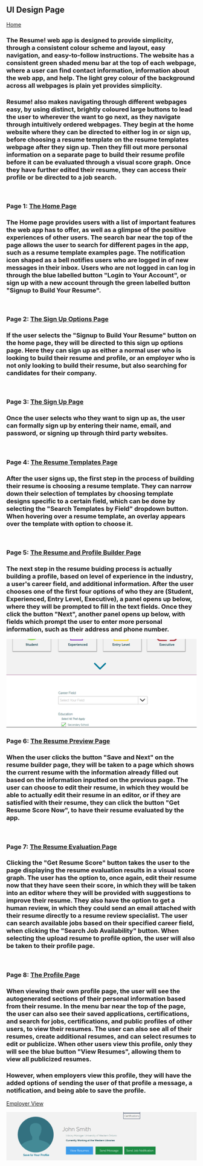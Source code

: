 ## UI Design Page 

[Home](README.md)  

### The Resume! web app is designed to provide simplicity, through a consistent colour scheme and layout, easy navigation, and easy-to-follow instructions. The website has a consistent green shaded menu bar at the top of each webpage, where a user can find contact information, information about the web app, and help. The light grey colour of the background across all webpages is plain yet provides simplicity. ###

### Resume! also makes navigating through different webpages easy, by using distinct, brightly coloured large buttons to lead the user to wherever the want to go next, as they navigate through intuitively ordered webpages. They begin at the home website where they can be directed to either log in or sign up, before choosing a resume template on the resume templates webpage after they sign up. Then they fill out more personal information on a separate page to build their resume profile before it can be evaluated through a visual score graph. Once they have further edited their resume, they can access their profile or be directed to a job search. ###
<br>

### Page 1: <a href="files/resume _ Home.zip">The Home Page</a>

### The Home page provides users with a list of important features the web app has to offer, as well as a glimpse of the positive      experiences of other users. The search bar near the top of the page allows the user to search for different pages in the app, such as a resume template examples page. The notification icon shaped as a bell notifies users who are logged in of new messages in their inbox. Users who are not logged in can log in through the blue labelled button "Login to Your Account", or sign up with a new account through the green labelled button "Signup to Build Your Resume". ###
<br>

### Page 2: <a href="files/resume _ LoginOptionsPage.zip">The Sign Up Options Page</a> 

### If the user selects the "Signup to Build Your Resume" button on the home page, they will be directed to this sign up options page. Here they can sign up as either a normal user who is looking to build their resume and profile, or an employer who is not only looking to build their resume, but also searching for candidates for their company. ###
<br>

### Page 3: <a href="files/resume _ LoginPage.zip">The Sign Up Page</a> 

### Once the user selects who they want to sign up as, the user can formally sign up by entering their name, email, and password, or signing up through third party websites. ###
<br>

### Page 4: <a href="files/resume _ ResumeTemplatesPage.zip">The Resume Templates Page</a>

### After the user signs up, the first step in the process of building their resume is choosing a resume template. They can narrow down their selection of templates by choosing template designs specific to a certain field, which can be done by selecting the "Search Templates by Field" dropdown button. When hovering over a resume template, an overlay appears over the template with option to choose it. ###
<br>

### Page 5: <a href="files/resume _ ResumeBuilderPage.zip">The Resume and Profile Builder Page</a> 

### The next step in the resume buiding process is actually building a profile, based on level of experience in the industry, a user's career field, and additional information. After the user chooses one of the first four options of who they are (Student, Experienced, Entry Level, Executive), a panel opens up below, where they will be prompted to fill in the text fields. Once they click the button "Next", another panel opens up below, with fields which prompt the user to enter more personal information, such as their address and phone number. ###

<img src = "images/ResumeBuilder.png">

<br>

### Page 6: <a href="files/resume _ ResumeEditorPage.zip">The Resume Preview Page</a> 

### When the user clicks the button "Save and Next" on the resume builder page, they will be taken to a page which shows the current resume with the information already filled out based on the information inputted on the previous page. The user can choose to edit their resume, in which they would be able to actually edit their resume in an editor, or if they are satisfied with their resume, they can click the button "Get Resume Score Now", to have their resume evaluated by the app. ###
<br>

### Page 7: <a href="files/resume _ ResumeScorePage.zip">The Resume Evaluation Page</a>

### Clicking the "Get Resume Score" button takes the user to the page displaying the resume evaluation results in a visual score graph. The user has the option to, once again, edit their resume now that they have seen their score, in which they will be taken into an editor where they will be provided with suggestions to improve their resume. They also have the option to get a human review, in which they could send an email attached with their resume directly to a resume review specialist. The user can search available jobs based on their specified career field, when clicking the "Search Job Availability" button. When selecting the upload resume to profile option, the user will also be taken to their profile page. ###
<br>

### Page 8: <a href="files/resume _ ProfilePage.zip">The Profile Page</a> 

### When viewing their own profile page, the user will see the autogenerated sections of their personal information based from their resume. In the menu bar near the top of the page, the user can also see their saved applications, certifications, and search for jobs, certifications, and public profiles of other users, to view their resumes. The user can also see all of their resumes, create additional resumes, and can select resumes to edit or publicize. When other users view this profile, only they will see the blue  button "View Resumes", allowing them to view all publicized resumes. ###

   
### However, when employers view this profile, they will have the added options of sending the user of that profile a message, a notification, and being able to save the profile.   

<a href="files/resume _ ProfilePageEmployerView.zip">Employer View</a>

<img src = "images/ProfileOptions.png">
   


